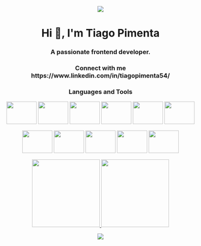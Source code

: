 <p align="center" ><img src="https://c.tenor.com/udYl1CJgloUAAAAd/yoda-star-wars.gif"/></p>
<h1 align="center">Hi 👋, I'm Tiago Pimenta</h1>
<h3 align="center">A passionate frontend developer.</h3>

<h3 align="center">Connect with me <br> https://www.linkedin.com/in/tiagopimenta54/ </h3>

<h3 align="center">Languages and Tools</h3>

<p align="center">  
  <img height="60" width="80" src="https://cdn.jsdelivr.net/gh/devicons/devicon/icons/javascript/javascript-original.svg"/>
  <img height="60" width="80" src="https://cdn.jsdelivr.net/gh/devicons/devicon/icons/typescript/typescript-original.svg"/>
  <img height="60" width="80" src="https://cdn.jsdelivr.net/gh/devicons/devicon/icons/vuejs/vuejs-original.svg"/>
  <img height="60" width="80" src="https://cdn.jsdelivr.net/gh/devicons/devicon/icons/react/react-original.svg"/>
  <img height="60" width="80" src="https://cdn.jsdelivr.net/gh/devicons/devicon/icons/nodejs/nodejs-original.svg"/>
  <img height="60" width="80" src="https://cdn.jsdelivr.net/gh/devicons/devicon/icons/html5/html5-original.svg"/>  
  
  </p>
  
  <p align="center">  
  <img height="60" width="80" src="https://cdn.jsdelivr.net/gh/devicons/devicon/icons/mysql/mysql-original.svg"/>
  <img height="60" width="80" src="https://cdn.jsdelivr.net/gh/devicons/devicon/icons/docker/docker-original.svg"/>
  <img height="60" width="80" src="https://cdn.jsdelivr.net/gh/devicons/devicon/icons/firebase/firebase-plain.svg"/>
  <img height="60" width="80" src="https://cdn.jsdelivr.net/gh/devicons/devicon/icons/laravel/laravel-plain.svg"/>
  <img height="60" width="80" src="https://cdn-icons-png.flaticon.com/512/5968/5968705.png"/>
  </p>

<div align="center">
  <a href="https://github.com/TiagoPimenta54">
  <img height="180em" src="https://github-readme-stats.vercel.app/api?username=TiagoPimenta54&show_icons=true&theme=dark&include_all_commits=true&count_private=true"/>
  <img height="180em" src="https://github-readme-stats.vercel.app/api/top-langs/?username=TiagoPimenta54&layout=compact&langs_count=7&theme=dark"/>
</div>
  
<p align="center" ><img src="https://c.tenor.com/udYl1CJgloUAAAAd/yoda-star-wars.gif"/></p>
